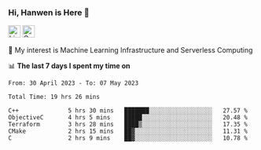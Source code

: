 ### Hi, Hanwen is Here 👋
<p>
	<a href="https://www.linkedin.com/in/liu-hanwen/"><img src="https://img.shields.io/badge/@hanwen-0A66C2?style=flat&logo=LinkedIn&logoColor=white" alt="Linkedin"  height="25px"/></a> 
	<a href="https://scholar.google.com/citations?user=HDF0su0AAAAJ"><img src="https://img.shields.io/badge/scholar-4385FE.svg?&style=plastic&logo=google-scholar&logoColor=white" alt="Google Scholar" height="25px"> </a>
</p>
🌱 My interest is Machine Learning Infrastructure and Serverless Computing

📊 **The last 7 days I spent my time on** 
<!--START_SECTION:waka-->

```text
From: 30 April 2023 - To: 07 May 2023

Total Time: 19 hrs 26 mins

C++              5 hrs 30 mins   ███████░░░░░░░░░░░░░░░░░░   27.57 %
ObjectiveC       4 hrs 5 mins    █████░░░░░░░░░░░░░░░░░░░░   20.48 %
Terraform        3 hrs 28 mins   ████▒░░░░░░░░░░░░░░░░░░░░   17.35 %
CMake            2 hrs 15 mins   ██▓░░░░░░░░░░░░░░░░░░░░░░   11.31 %
C                2 hrs 9 mins    ██▓░░░░░░░░░░░░░░░░░░░░░░   10.78 %
```

<!--END_SECTION:waka-->


<!--
**david990917/david990917** is a ✨ _special_ ✨ repository because its `README.md` (this file) appears on your GitHub profile.

Here are some ideas to get you started:

- 🔭 I’m currently working on ...
- 🌱 I’m currently learning ...
- 👯 I’m looking to collaborate on ...
- 🤔 I’m looking for help with ...
- 💬 Ask me about ...
- 📫 How to reach me: ...
- 😄 Pronouns: ...
- ⚡ Fun fact: ...
-->
